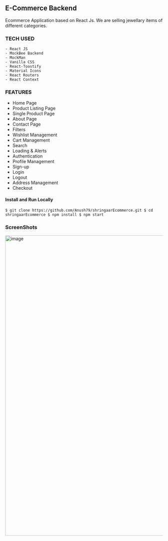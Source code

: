 ## E-Commerce Backend

Ecommerce Application based on React Js. We are selling jewellary items of different categories.

### TECH USED
```
- React JS
- MockBee Backend
- MockMan
- Vanilla CSS
- React-Toastify
- Material Icons
- React Routers
- React Context

```
### FEATURES
- Home Page
- Product Listing Page
- Single Product Page
- About Page
- Contact Page
- Filters 
- Wishlist Management
- Cart Management
- Search
- Loading & Alerts
- Authentication
- Profile Management
- Sign-up
- Login
- Logout
- Address Management
- Checkout

#### Install and Run Locally
`
$ git clone https://github.com/Anush79/shringaarEcommerce.git
$ cd shringaarEcommerce
$ npm install
$ npm start
`

### ScreenShots
<img width="960" alt="image" src="https://github.com/Anush79/shringaarEcommerce/assets/66175237/3159b570-5fbb-474b-a834-816d7910472f">

